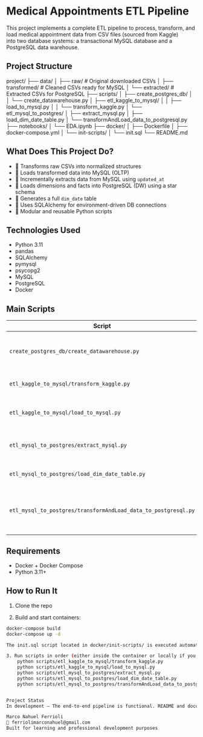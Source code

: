 # Medical Appointments ETL Pipeline

This project implements a complete ETL pipeline to process, transform, and load medical appointment data from CSV files (sourced from Kaggle)  
into two database systems: a transactional MySQL database and a PostgreSQL data warehouse.

## Project Structure

project/
├── data/
│   ├── raw/           # Original downloaded CSVs
│   ├── transformed/   # Cleaned CSVs ready for MySQL
│   └── extracted/     # Extracted CSVs for PostgreSQL
├── scripts/
│   ├── create_postgres_db/
│   │   └── create_datawarehouse.py
│   ├── etl_kaggle_to_mysql/
│   │   ├── load_to_mysql.py
│   │   └── transform_kaggle.py
│   └── etl_mysql_to_postgres/
│       ├── extract_mysql.py
│       ├── load_dim_date_table.py
│       └── transformAndLoad_data_to_postgresql.py
├── notebooks/
│   └── EDA.ipynb
├── docker/
│   ├── Dockerfile
│   ├── docker-compose.yml
│   └── init-scripts/
│       └── init.sql
└── README.md

## What Does This Project Do?

- 🔹 Transforms raw CSVs into normalized structures  
- 🔹 Loads transformed data into MySQL (OLTP)  
- 🔹 Incrementally extracts data from MySQL using `updated_at`  
- 🔹 Loads dimensions and facts into PostgreSQL (DW) using a star schema  
- 🔹 Generates a full `dim_date` table  
- 🔹 Uses SQLAlchemy for environment-driven DB connections  
- 🔹 Modular and reusable Python scripts  

## Technologies Used

- Python 3.11  
- pandas  
- SQLAlchemy  
- pymysql  
- psycopg2  
- MySQL  
- PostgreSQL  
- Docker  

## Main Scripts

| Script                                             | Description                                           |
|---------------------------------------------------|-------------------------------------------------------|
| `create_postgres_db/create_datawarehouse.py`      | Creates the data warehouse schemas and tables        |
| `etl_kaggle_to_mysql/transform_kaggle.py`        | Cleans and normalizes raw CSVs                        |
| `etl_kaggle_to_mysql/load_to_mysql.py`            | Loads data into MySQL transactional tables           |
| `etl_mysql_to_postgres/extract_mysql.py`          | Incrementally extracts data from MySQL to CSV        |
| `etl_mysql_to_postgres/load_dim_date_table.py`    | Generates `dim_date` in PostgreSQL                    |
| `etl_mysql_to_postgres/transformAndLoad_data_to_postgresql.py` | Loads dimensions and fact table in the data warehouse |

## Requirements

- Docker + Docker Compose  
- Python 3.11+  

## How to Run It

1. Clone the repo  

2. Build and start containers:  
```bash
docker-compose build
docker-compose up -d

The init.sql script located in docker/init-scripts/ is executed automatically when the database container initializes to create the necessary schemas and tables.

3. Run scripts in order (either inside the container or locally if you have Python and dependencies installed):
	python scripts/etl_kaggle_to_mysql/transform_kaggle.py
	python scripts/etl_kaggle_to_mysql/load_to_mysql.py
	python scripts/etl_mysql_to_postgres/extract_mysql.py
	python scripts/etl_mysql_to_postgres/load_dim_date_table.py
	python scripts/etl_mysql_to_postgres/transformAndLoad_data_to_postgresql.py


Project Status
In development — The end-to-end pipeline is functional. README and documentation are being finalized.

Marco Nahuel Ferrioli
📧 ferriolimarconahuel@gmail.com
Built for learning and professional development purposes
